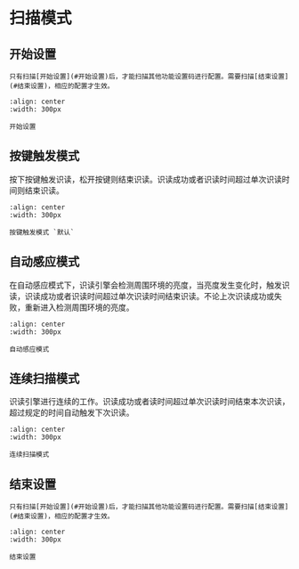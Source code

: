 # 扫描模式

## 开始设置

```{note}
只有扫描[开始设置](#开始设置)后，才能扫描其他功能设置码进行配置。需要扫描[结束设置](#结束设置)，相应的配置才生效。
```

```{figure} ../../../media/23SETUPE1.png
:align: center
:width: 300px

开始设置
```

## 按键触发模式
按下按键触发识读，松开按键则结束识读。识读成功或者识读时间超过单次识读时间则结束识读。


```{figure} ../../../media/40TRIGGERKEY5.png
:align: center
:width: 300px

按键触发模式 `默认`
```


## 自动感应模式
在自动感应模式下，识读引擎会检测周围环境的亮度，当亮度发生变化时，触发识读，识读成功或者识读时间超过单次识读时间结束识读。不论上次识读成功或失败，重新进入检测周围环境的亮度。

```{figure} ../../../media/40BRIGHTNESS1.png
:align: center
:width: 300px

自动感应模式
```

## 连续扫描模式
识读引擎进行连续的工作。识读成功或者读时间超过单次识读时间结束本次识读，超过规定的时间自动触发下次识读。

```{figure} ../../../media/40TRIGGEROFF6.png
:align: center
:width: 300px

连续扫描模式
```


## 结束设置

```{note}
只有扫描[开始设置](#开始设置)后，才能扫描其他功能设置码进行配置。需要扫描[结束设置](#结束设置)，相应的配置才生效。
```

```{figure} ../../../media/23SETUPE0.png
:align: center
:width: 300px

结束设置
```

